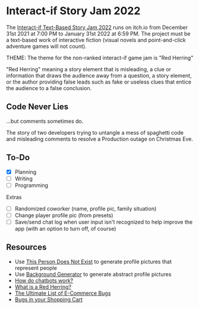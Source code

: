 # Interact-if Story Jam 2022

The [Interact-if Text-Based Story Jam 2022](https://itch.io/jam/interact-if-non-ranked-2022) runs on itch.io from December 31st 2021 at 7:00 PM to January 31st 2022 at 6:59 PM. The project must be a text-based work of interactive fiction (visual novels and point-and-click adventure games will not count).

THEME: The theme for the non-ranked interact-if game jam is "Red Herring"

"Red Herring" meaning a story element that is misleading, a clue or information that draws the audience away from a question, a story element, or the author providing false leads such as fake or useless clues that entice the audience to a false conclusion.

## Code Never Lies
...but comments sometimes do.

The story of two developers trying to untangle a mess of spaghetti code and misleading comments to resolve a Production outage on Christmas Eve.

## To-Do
- [x] Planning
- [ ] Writing
- [ ] Programming

Extras
- [ ] Randomized coworker (name, profile pic, family situation)
- [ ] Change player profile pic (from presets)
- [ ] Save/send chat log when user input isn't recognized to help improve the app (with an option to turn off, of course)

## Resources
* Use [This Person Does Not Exist](https://thispersondoesnotexist.com) to generate profile pictures that represent people
* Use [Background Generator](https://bggenerator.com) to generate abstract profile pictures
* [How do chatbots work?](https://botscrew.com/blog/what-are-bots/)
* [What is a Red Herring?](https://www.youtube.com/watch?v=47ntBElzaWk)
* [The Ultimate List of E-Commerce Bugs](https://www.luminoslabs.com/insights/testing-digital-commerce-the-ultimate-list-of-ecommerce-bugs)
* [Bugs in your Shopping Cart](http://kaner.com/pdfs/BugsInYourShoppingCart.pdf)
